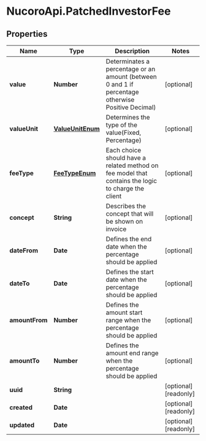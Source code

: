 # NucoroApi.PatchedInvestorFee

## Properties

Name | Type | Description | Notes
------------ | ------------- | ------------- | -------------
**value** | **Number** | Determinates a percentage or an amount (between 0 and 1 if percentage otherwise Positive Decimal) | [optional] 
**valueUnit** | [**ValueUnitEnum**](ValueUnitEnum.md) | Determines the type of the value(Fixed, Percentage) | [optional] 
**feeType** | [**FeeTypeEnum**](FeeTypeEnum.md) | Each choice should have a related method on fee model that contains the logic to charge the client | [optional] 
**concept** | **String** | Describes the concept that will be shown on invoice | [optional] 
**dateFrom** | **Date** | Defines the end date when the percentage should be applied | [optional] 
**dateTo** | **Date** | Defines the start date when the percentage should be applied | [optional] 
**amountFrom** | **Number** | Defines the amount start range when the percentage should be applied | [optional] 
**amountTo** | **Number** | Defines the amount end range when the percentage should be applied | [optional] 
**uuid** | **String** |  | [optional] [readonly] 
**created** | **Date** |  | [optional] [readonly] 
**updated** | **Date** |  | [optional] [readonly] 


